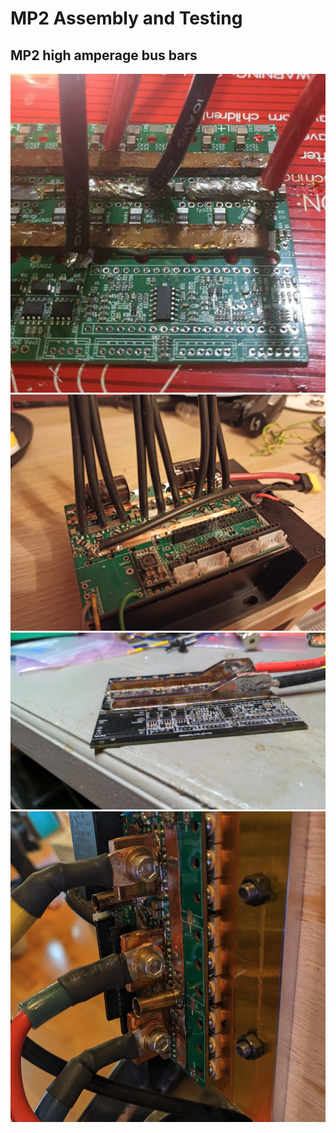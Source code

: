 # MP2 Assembly and Testing


## MP2 high amperage bus bars

<img src="../gh_assets/HIGH_AMP_ASSEMBLY01.jpeg" title="example1">

<img src="../gh_assets/HIGH_AMP_ASSEMBLY02.jpeg" title="example2">

<img src="../gh_assets/HIGH_AMP_ASSEMBLY03.jpeg" title="example3">

<img src="../gh_assets/HIGH_AMP_ASSEMBLY04.png" title="example3">

